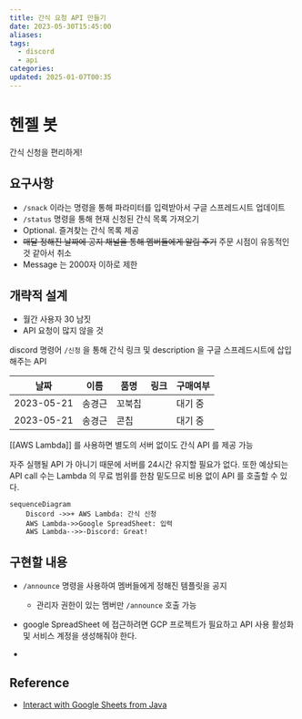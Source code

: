 ```yaml
---
title: 간식 요청 API 만들기
date: 2023-05-30T15:45:00
aliases: 
tags:
  - discord
  - api
categories: 
updated: 2025-01-07T00:35
---
```


# 헨젤 봇

간식 신청을 편리하게!

## 요구사항

- `/snack` 이라는 명령을 통해 파라미터를 입력받아서 구글 스프레드시트 업데이트
- `/status` 명령을 통해 현재 신청된 간식 목록 가져오기
- Optional. 즐겨찾는 간식 목록 제공
- ~~매달 정해진 날짜에 공지 채널을 통해 멤버들에게 알림 주기~~ 주문 시점이 유동적인 것 같아서 취소
- Message 는 2000자 이하로 제한

## 개략적 설계

- 월간 사용자 30 남짓
- API 요청이 많지 않을 것

discord 명령어 `/신청` 을 통해 간식 링크 및 description 을 구글 스프레드시트에 삽입해주는 API

| 날짜       | 이름   | 품명   | 링크 | 구매여부 |
| ---------- | ------ | ------ | ---- | -------- |
| 2023-05-21 | 송경근 | 꼬북칩 |      | 대기 중  |
| 2023-05-21 | 송경근 | 콘칩 |      | 대기 중  |

[[AWS Lambda]] 를 사용하면 별도의 서버 없이도 간식 API 를 제공 가능

자주 실행될 API 가 아니기 때문에 서버를 24시간 유지할 필요가 없다. 또한 예상되는 API call 수는 Lambda 의 무료 범위를 한참 밑도므로 비용 없이 API 를 호출할 수 있다.

```mermaid
sequenceDiagram
    Discord ->>+ AWS Lambda: 간식 신청
    AWS Lambda->>Google SpreadSheet: 입력
    AWS Lambda-->>-Discord: Great!
```

## 구현할 내용

- `/announce` 명령을 사용하여 멤버들에게 정해진 템플릿을 공지
    - 관리자 권한이 있는 멤버만 `/announce` 호출 가능

- google SpreadSheet 에 접근하려면 GCP 프로젝트가 필요하고 API 사용 활성화 및 서비스 계정을 생성해줘야 한다.
- 

## Reference

- [Interact with Google Sheets from Java](https://www.baeldung.com/google-sheets-java-client)